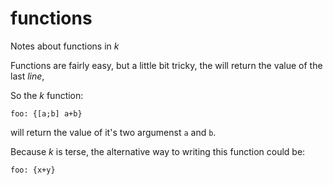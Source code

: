 # functions

Notes about functions in _k_

Functions are fairly easy, but a little bit tricky, the will return the value
of the last _line_,

So the _k_ function:

```k
foo: {[a;b] a+b}
```

will return the value of it's two argumenst `a` and `b`.

Because _k_ is terse, the alternative way to writing this function could be:

```k
foo: {x+y}
```
